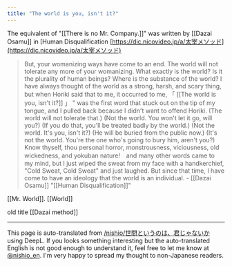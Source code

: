 ```yaml
---
title: "The world is you, isn't it?"
---
```


The equivalent of "[[There is no Mr. Company.]]" was written by [[Dazai Osamu]] in [Human Disqualification
[https://dic.nicovideo.jp/a/太宰メソッド](https://dic.nicovideo.jp/a/太宰メソッド)
> But, your womanizing ways have come to an end. The world will not tolerate any more of your womanizing.
>  What exactly is the world? Is it the plurality of human beings? Where is the substance of the world? I have always thought of the world as a strong, harsh, and scary thing, but when Horiki said that to me, it occurred to me,
>  「 [[The world is you, isn't it?]] 」
> " was the first word that stuck out on the tip of my tongue, and I pulled back because I didn't want to offend Horiki.
>  (The world will not tolerate that.)
>  (Not the world. You won't let it go, will you?)
>  (If you do that, you'll be treated badly by the world.)
>  (Not the world. It's you, isn't it?)
>  (He will be buried from the public now.)
>  (It's not the world. You're the one who's going to bury him, aren't you?)
>  Know thyself, thou personal horror, monstrousness, viciousness, old wickedness, and yokuban nature!　and many other words came to my mind, but I just wiped the sweat from my face with a handkerchief,
>  "Cold Sweat, Cold Sweat"
>  and just laughed.
>  But since that time, I have come to have an ideology that the world is an individual.
    - [[Dazai Osamu]] "[[Human Disqualification]]"

[[Mr. World]].
[[World]]

old title  [[Dazai method]]

---
This page is auto-translated from [/nishio/世間というのは、君じゃないか](https://scrapbox.io/nishio/世間というのは、君じゃないか) using DeepL. If you looks something interesting but the auto-translated English is not good enough to understand it, feel free to let me know at [@nishio_en](https://twitter.com/nishio_en). I'm very happy to spread my thought to non-Japanese readers.
